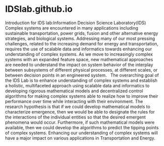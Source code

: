 # IDSlab.github.io
Introduction for IDS lab:Information Decision Science Laboratory(IDS) Complex systems are encountered in many applications including sustainable transportation, power grids, fusion and other alternative energy strategies, and biological systems. Addressing many of our most pressing challenges, related to the increasing demand for energy and transportation, requires the use of scalable data and informatics towards enhancing our understanding of complex systems. As we move to increasingly complex systems with an expanded feature space, new mathematical approaches are needed to understand the impact on system behavior of the interplay between subsystems of different physical processes, at different scales, or between decision points in an engineered system.   The overarching goal of the IDS Lab is to enhance understanding of complex systems and establish a holistic, multifaceted approach using scalable data and informatics to developing rigorous mathematical models and decentralized control algorithms for making complex systems able to realize how to improve their performance over time while interacting with their environment. The research hypothesis is that if we could develop mathematical models to characterize emergence, then we would be able to designate the rules for the interactions of the individual entities so that the desired emergent phenomena would occur. Furthermore, if such mathematical models were available, then we could develop the algorithms to predict the tipping points of complex systems. Enhancing our understanding of complex systems will have a major impact on various applications in Transportation and Energy.
